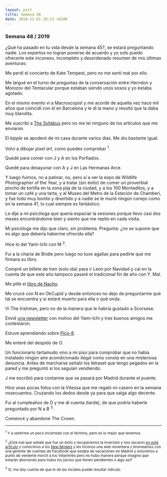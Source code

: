```yaml
---
layout: post
title: Semana 48
date: 2019-12-01 20:13 +0100
---
```


### Semana 48 / 2019

¿Qué ha pasado en tu vida desde la semana 45?, se estará preguntando nadie.
Los expertos no logran ponerse de acuerdo y yo solo puedo ofrecerte este
inconexo, incompleto y desordenado resumen de mis últimas aventuras: 

<!-- more -->

Me perdí el concierto de Kate Tempest, pero no me sentí mal por ello.

Me largué en el turno de preguntas de la conversación entre Herndon y Morozov
del Tentacular porque estaban siendo unos sosos y yo estaba agotado.

En el mismo evento vi a Macroscopist y me acordé de aquella vez hace mil años
que coincidí con él en Barcelona y le di la mano y resultó que la daba muy
blandita.

Me suscribí a <a href="https://the-syllabus.com">The Syllabus</a> pero no me
leí ninguno de los artículos que me enviaron.

El *kipple* se apoderó de mi casa durante varios días. Me dio bastante igual.

Volví a dibujar *pixel art*, como puedes comprobar <sup>1</sup>.

Quedé para comer con J y A en los Porfiados.

Quedé para desayunar con A y J en Las Hermanas Arce.

Y luego fuimos, no a patinar, no,  pero sí a ver la expo de Wildlife
Photographer of the Year, y a tratar (sin éxito) de comer un proverbial pincho
de tortilla en la zona pija de la ciudad, y a los 100 Montaditos, y a tomar un
café y una tarta, y al Museo del Metro de la Estación de Chamberí, y fue todo
muy bonito y divertido y a nadie se le murió ningún conejo como en la semana
41, lo cual siempre es fantástico.

Le dije a mi psicóloga que quería espaciar la sesiones porque llevo casi dos
meses encontrándome bien y siento que me repito en cada visita.

Mi psicóloga me dijo que claro, sin problema. Pregunta: ¿no se supone que es
algo que debería haberme ofrecido ella?

Hice lo del Yami-Ichi con M <sup>2</sup>.

Fui a la charla de Bridle pero luego no tuve agallas para pedirle que me
firmara su libro.

Compré un billete de tren (solo ida) para ir León por Navidad y caí en la
cuenta de que este año tampoco pasaré el tradicional fin de año con Y. Mal.

Me pillé el <a
href="https://www.mistergriffin.es/product-page/en-d%C3%BCsseldorf-no-hay-ni-puede-haber-leones">libro
de Nacho</a>.

Me crucé con N en OkCupid y desde entonces no dejo de preguntarme qué tal se
encuentra y si estaré muerto para ella o qué onda.

Vi The Irishman, pero no de la manera que le habría gustado a Scorsese.

Envié <a href="https://tinyletter.com/javierarce">una newsletter</a> con motivo
del Yami-Ichi y tres buenos amigos me contestaron.

Estuve aprendiendo sobre [Pico-8](https://www.lexaloffle.com/pico-8.php).

Me enteré del despido de O.

Un funcionario tartamudo vino a mi piso para comprobar que no había instalado
ningún aire acondicionado ilegal como consta en una misteriosa denuncia. Antes
de marcharse señaló los letraset que tengo pegados en la pared y me preguntó si
los seguían vendiendo.

J me escribió para contarme que se pasará por Madrid durante el puente.

Hice unas pocas fotos con la Vitessa que me regaló mi casero en la semana
nosecuantos. Cruzando los dedos desde ya para que salga algo decente.

Fui al cumpleaños de D y me di cuenta (tarde), de que podría haberle preguntado
por N a B <sup>3</sup>.

Comencé y abandoné The Crown.

---

<small><sup>1</sup> Y a sentirme un poco incómodo con el término, pero es lo
mejor que tenemos.</small>

<small><sup>2</sup> ¿Está mal que señale que fue un éxito y recuperamos la
inversión y nos sacaron <a
href="https://verne.elpais.com/verne/2019/11/25/articulo/1574672011_432896.html">en este artículo</a>
y conocimos a los <a href="https://newmodels.io">New Models</a> y les hicimos
una web noventera y bromeamos con una gerente de cuentas de Facebook que estaba
de vacaciones en Madrid y estuvimos a punto de venderle *merch* a los Velamines
pero no hubo manera porque imagino que estarán ahorrando para todos los juicios
que tienen pendientes o algo así?</small>

<small><sup>3</sup> Sí, me doy cuenta de que lo de las inciales puede resultar
ridículo.</small> 
